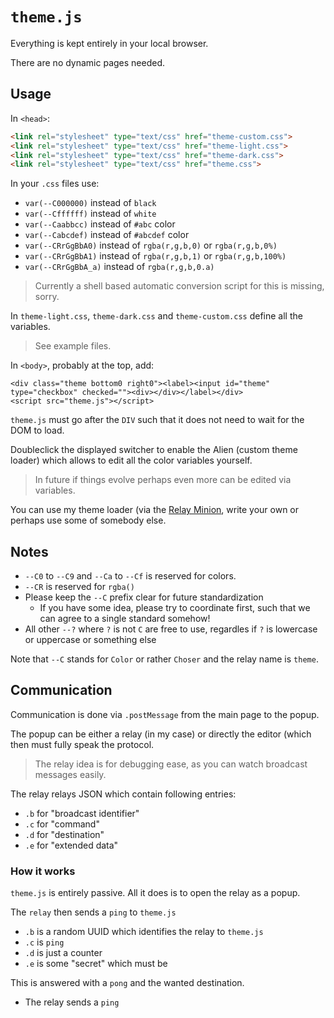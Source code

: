 # `theme.js`

Everything is kept entirely in your local browser.

There are no dynamic pages needed.


## Usage

In `<head>`:

```html
<link rel="stylesheet" type="text/css" href="theme-custom.css">
<link rel="stylesheet" type="text/css" href="theme-light.css">
<link rel="stylesheet" type="text/css" href="theme-dark.css">
<link rel="stylesheet" type="text/css" href="theme.css">
```

In your `.css` files use:

- `var(--C000000)` instead of `black`
- `var(--Cffffff)` instead of `white`
- `var(--Caabbcc)` instead of `#abc` color
- `var(--Cabcdef)` instead of `#abcdef` color
- `var(--CRrGgBbA0)` instead of `rgba(r,g,b,0)` or `rgba(r,g,b,0%)`
- `var(--CRrGgBbA1)` instead of `rgba(r,g,b,1)` or `rgba(r,g,b,100%)`
- `var(--CRrGgBbA_a)` instead of `rgba(r,g,b,0.a)`

> Currently a shell based automatic conversion script for this is missing, sorry.

In `theme-light.css`, `theme-dark.css` and `theme-custom.css` define all the variables.

> See example files.

In `<body>`, probably at the top, add:

```
<div class="theme bottom0 right0"><label><input id="theme" type="checkbox" checked=""><div></div></label></div>
<script src="theme.js"></script>
```

`theme.js` must go after the `DIV` such that it does not need to wait for the DOM to load.

Doubleclick the displayed switcher to enable the Alien (custom theme loader)
which allows to edit all the color variables yourself.

> In future if things evolve perhaps even more can be edited via variables.

You can use my theme loader (via the [Relay Minion](https://valentin.hilbig.de/minion/relay.html),
write your own or perhaps use some of somebody else.


## Notes

- `--C0` to `--C9` and `--Ca` to `--Cf` is reserved for colors.
- `--CR` is reserved for `rgba()`
- Please keep the `--C` prefix clear for future standardization
  -  If you have some idea, please try to coordinate first, such that we can agree to a single standard somehow!
- All other `--?` where `?` is not `C` are free to use, regardles if `?` is lowercase or uppercase or something else

Note that `--C` stands for `Color` or rather `Choser` and the relay name is `theme`.


## Communication

Communication is done via `.postMessage` from the main page to the popup.

The popup can be either a relay (in my case) or directly the editor (which then must fully speak the protocol.

> The relay idea is for debugging ease, as you can watch broadcast messages easily.

The relay relays JSON which contain following entries:

- `.b` for "broadcast identifier"
- `.c` for "command"
- `.d` for "destination"
- `.e` for "extended data"

### How it works

`theme.js` is entirely passive.  All it does is to open the relay as a popup.

The `relay` then sends a `ping` to `theme.js`

- `.b` is a random UUID which identifies the relay to `theme.js`
- `.c` is `ping`
- `.d` is just a counter
- `.e` is some "secret" which must be 

This is answered with a `pong` and the wanted destination.

- The relay sends a `ping`
